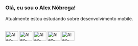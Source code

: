 ### Olá, eu sou o Alex Nóbrega!

<!--
**alexrnobrega/alexrnobrega** is a ✨ _special_ ✨ repository because its `README.md` (this file) appears on your GitHub profile.

<div style=""><br>
  <img align="center" alt="Alex-GitHub" height="" width="" src="https://res.cloudinary.com/practicaldev/image/fetch/s--Q6Hah6gG--/c_imagga_scale,f_auto,fl_progressive,h_420,q_auto,w_1000/https://dev-to-uploads.s3.amazonaws.com/i/8a2ifr4ornn9koxc2sah.png">
</div>

-->

Atualmente estou estudando sobre desenvolvimento mobile.

<div style="display: inline_block"><br>
  <img align="center" alt="Alex-HTML" height="30" width="40" src="https://cdn.jsdelivr.net/gh/devicons/devicon/icons/html5/html5-plain.svg">
  <img align="center" alt="Alex-CSS" height="30" width="40" src="https://cdn.jsdelivr.net/gh/devicons/devicon/icons/css3/css3-plain.svg">
  <img align="center" alt="Alex-Js" height="30" width="40" src="https://cdn.jsdelivr.net/gh/devicons/devicon/icons/javascript/javascript-plain.svg">
  <img align="center" alt="Alex-CSS" height="30" width="40" src="https://cdn.jsdelivr.net/gh/devicons/devicon/icons/php/php-plain.svg">
  <img align="center" alt="Alex-CSS" height="30" width="40" src="https://cdn.jsdelivr.net/gh/devicons/devicon/icons/mysql/mysql-original.svg">
</div>



